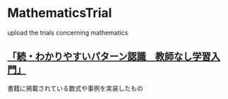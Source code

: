 # MathematicsTrial
upload the trials concerning mathematics

## [「続・わかりやすいパターン認識　教師なし学習入門」](https://github.com/siruku6/MethematicsTrial/tree/master/easily_understandable_pattern_recognition)
書籍に掲載されている数式や事例を実装したもの

